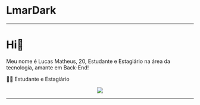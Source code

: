 <h1>LmarDark</h1>

---

<h1>Hi👋</h1>

Meu nome é Lucas Matheus, 20, Estudante e Estagiário na área da tecnologia, amante em Back-End!

🧑‍💼 Estudante e Estagiário

<p align="center">
  <a href="https://beacons.ai/lucasmat">
    <img src="https://skillicons.dev/icons?i=php,py,html,css,linkedin" />

  </a>
</p>

---


